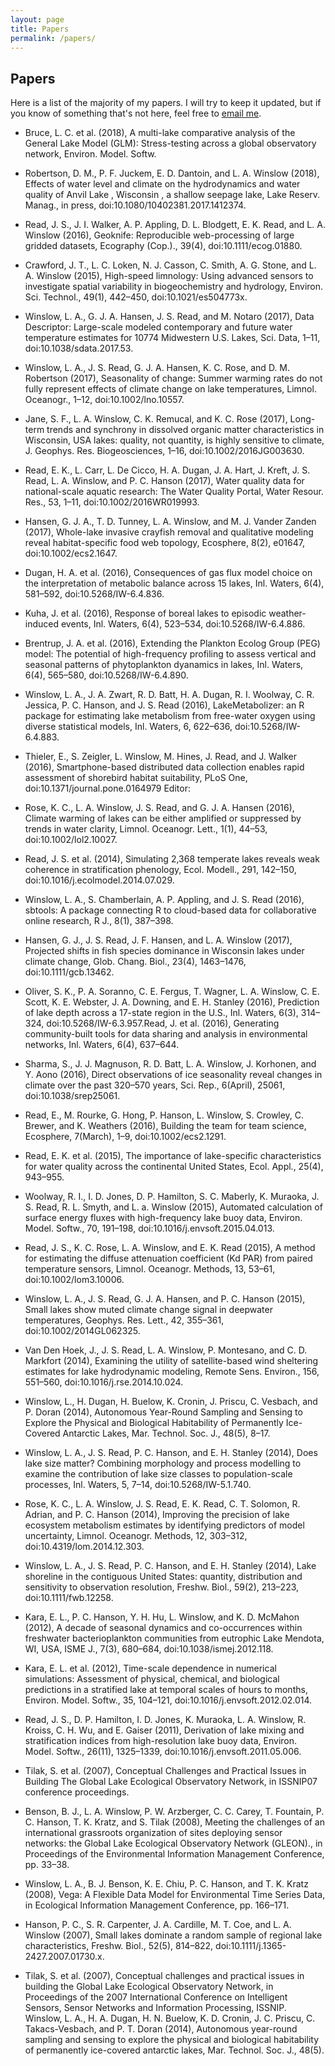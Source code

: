 ```yaml
---
layout: page
title: Papers
permalink: /papers/
---
```


## Papers

Here is a list of the majority of my papers. I will try to keep it updated, but
if you know of something that's not here, feel free to [email me](/about/).

* Bruce, L. C. et al. (2018), A multi-lake comparative analysis of the General Lake Model (GLM): Stress-testing across a global observatory network, Environ. Model. Softw.

* Robertson, D. M., P. F. Juckem, E. D. Dantoin, and L. A. Winslow (2018), Effects of water level and climate on the hydrodynamics and water quality of Anvil Lake , Wisconsin , a shallow seepage lake, Lake Reserv. Manag., in press, doi:10.1080/10402381.2017.1412374.

* Read, J. S., J. I. Walker, A. P. Appling, D. L. Blodgett, E. K. Read, and L. A. Winslow (2016), Geoknife: Reproducible web-processing of large gridded datasets, Ecography (Cop.)., 39(4), doi:10.1111/ecog.01880.

* Crawford, J. T., L. C. Loken, N. J. Casson, C. Smith, A. G. Stone, and L. A. Winslow (2015), High-speed limnology: Using advanced sensors to investigate spatial variability in biogeochemistry and hydrology, Environ. Sci. Technol., 49(1), 442–450, doi:10.1021/es504773x.

* Winslow, L. A., G. J. A. Hansen, J. S. Read, and M. Notaro (2017), Data Descriptor: Large-scale modeled contemporary and future water temperature estimates for 10774 Midwestern U.S. Lakes, Sci. Data, 1–11, doi:10.1038/sdata.2017.53.

* Winslow, L. A., J. S. Read, G. J. A. Hansen, K. C. Rose, and D. M. Robertson (2017), Seasonality of change: Summer warming rates do not fully represent effects of climate change on lake temperatures, Limnol. Oceanogr., 1–12, doi:10.1002/lno.10557.

* Jane, S. F., L. A. Winslow, C. K. Remucal, and K. C. Rose (2017), Long-term trends and synchrony in dissolved organic matter characteristics in Wisconsin, USA lakes: quality, not quantity, is highly sensitive to climate, J. Geophys. Res. Biogeosciences, 1–16, doi:10.1002/2016JG003630.

* Read, E. K., L. Carr, L. De Cicco, H. A. Dugan, J. A. Hart, J. Kreft, J. S. Read, L. A. Winslow, and P. C. Hanson (2017), Water quality data for national-scale aquatic research: The Water Quality Portal, Water Resour. Res., 53, 1–11, doi:10.1002/2016WR019993.

* Hansen, G. J. A., T. D. Tunney, L. A. Winslow, and M. J. Vander Zanden (2017), Whole-lake invasive crayfish removal and qualitative modeling reveal habitat-specific food web topology, Ecosphere, 8(2), e01647, doi:10.1002/ecs2.1647.

* Dugan, H. A. et al. (2016), Consequences of gas flux model choice on the interpretation of metabolic balance across 15 lakes, Inl. Waters, 6(4), 581–592, doi:10.5268/IW-6.4.836.

* Kuha, J. et al. (2016), Response of boreal lakes to episodic weather-induced events, Inl. Waters, 6(4), 523–534, doi:10.5268/IW-6.4.886.

* Brentrup, J. A. et al. (2016), Extending the Plankton Ecolog Group (PEG) model: The potential of high-frequency profiling to assess vertical and seasonal patterns of phytoplankton dyanamics in lakes, Inl. Waters, 6(4), 565–580, doi:10.5268/IW-6.4.890.

* Winslow, L. A., J. A. Zwart, R. D. Batt, H. A. Dugan, R. I. Woolway, C. R. Jessica, P. C. Hanson, and J. S. Read (2016), LakeMetabolizer: an R package for estimating lake metabolism from free-water oxygen using diverse statistical models, Inl. Waters, 6, 622–636, doi:10.5268/IW-6.4.883.

* Thieler, E., S. Zeigler, L. Winslow, M. Hines, J. Read, and J. Walker (2016), Smartphone-based distributed data collection enables rapid assessment of shorebird habitat suitability, PLoS One, doi:10.1371/journal.pone.0164979 Editor:

* Rose, K. C., L. A. Winslow, J. S. Read, and G. J. A. Hansen (2016), Climate warming of lakes can be either amplified or suppressed by trends in water clarity, Limnol. Oceanogr. Lett., 1(1), 44–53, doi:10.1002/lol2.10027.

* Read, J. S. et al. (2014), Simulating 2,368 temperate lakes reveals weak coherence in stratification phenology, Ecol. Modell., 291, 142–150, doi:10.1016/j.ecolmodel.2014.07.029.

* Winslow, L. A., S. Chamberlain, A. P. Appling, and J. S. Read (2016), sbtools: A package connecting R to cloud-based data for collaborative online research, R J., 8(1), 387–398.

* Hansen, G. J., J. S. Read, J. F. Hansen, and L. A. Winslow (2017), Projected shifts in fish species dominance in Wisconsin lakes under climate change, Glob. Chang. Biol., 23(4), 1463–1476, doi:10.1111/gcb.13462.

* Oliver, S. K., P. A. Soranno, C. E. Fergus, T. Wagner, L. A. Winslow, C. E. Scott, K. E. Webster, J. A. Downing, and E. H. Stanley (2016), Prediction of lake depth across a 17-state region in the U.S., Inl. Waters, 6(3), 314–324, doi:10.5268/IW-6.3.957.Read, J. et al. (2016), Generating community-built tools for data sharing and analysis in environmental networks, Inl. Waters, 6(4), 637–644.

* Sharma, S., J. J. Magnuson, R. D. Batt, L. A. Winslow, J. Korhonen, and Y. Aono (2016), Direct observations of ice seasonality reveal changes in climate over the past 320–570 years, Sci. Rep., 6(April), 25061, doi:10.1038/srep25061.

* Read, E., M. Rourke, G. Hong, P. Hanson, L. Winslow, S. Crowley, C. Brewer, and K. Weathers (2016), Building the team for team science, Ecosphere, 7(March), 1–9, doi:10.1002/ecs2.1291.

* Read, E. K. et al. (2015), The importance of lake-specific characteristics for water quality across the continental United States, Ecol. Appl., 25(4), 943–955.

* Woolway, R. I., I. D. Jones, D. P. Hamilton, S. C. Maberly, K. Muraoka, J. S. Read, R. L. Smyth, and L. a. Winslow (2015), Automated calculation of surface energy fluxes with high-frequency lake buoy data, Environ. Model. Softw., 70, 191–198, doi:10.1016/j.envsoft.2015.04.013.

* Read, J. S., K. C. Rose, L. A. Winslow, and E. K. Read (2015), A method for estimating the diffuse attenuation coefficient (Kd PAR) from paired temperature sensors, Limnol. Oceanogr. Methods, 13, 53–61, doi:10.1002/lom3.10006.

* Winslow, L. A., J. S. Read, G. J. A. Hansen, and P. C. Hanson (2015), Small lakes show muted climate change signal in deepwater temperatures, Geophys. Res. Lett., 42, 355–361, doi:10.1002/2014GL062325.

* Van Den Hoek, J., J. S. Read, L. A. Winslow, P. Montesano, and C. D. Markfort (2014), Examining the utility of satellite-based wind sheltering estimates for lake hydrodynamic modeling, Remote Sens. Environ., 156, 551–560, doi:10.1016/j.rse.2014.10.024.

* Winslow, L., H. Dugan, H. Buelow, K. Cronin, J. Priscu, C. Vesbach, and P. Doran (2014), Autonomous Year-Round Sampling and Sensing to Explore the Physical and Biological Habitability of Permanently Ice-Covered Antarctic Lakes, Mar. Technol. Soc. J., 48(5), 8–17.

* Winslow, L. A., J. S. Read, P. C. Hanson, and E. H. Stanley (2014), Does lake size matter? Combining morphology and process modelling to examine the contribution of lake size classes to population-scale processes, Inl. Waters, 5, 7–14, doi:10.5268/IW-5.1.740.

* Rose, K. C., L. A. Winslow, J. S. Read, E. K. Read, C. T. Solomon, R. Adrian, and P. C. Hanson (2014), Improving the precision of lake ecosystem metabolism estimates by identifying predictors of model uncertainty, Limnol. Oceanogr. Methods, 12, 303–312, doi:10.4319/lom.2014.12.303.

* Winslow, L. A., J. S. Read, P. C. Hanson, and E. H. Stanley (2014), Lake shoreline in the contiguous United States: quantity, distribution and sensitivity to observation resolution, Freshw. Biol., 59(2), 213–223, doi:10.1111/fwb.12258.

* Kara, E. L., P. C. Hanson, Y. H. Hu, L. Winslow, and K. D. McMahon (2012), A decade of seasonal dynamics and co-occurrences within freshwater bacterioplankton communities from eutrophic Lake Mendota, WI, USA, ISME J., 7(3), 680–684, doi:10.1038/ismej.2012.118.

* Kara, E. L. et al. (2012), Time-scale dependence in numerical simulations: Assessment of physical, chemical, and biological predictions in a stratified lake at temporal scales of hours to months, Environ. Model. Softw., 35, 104–121, doi:10.1016/j.envsoft.2012.02.014.

* Read, J. S., D. P. Hamilton, I. D. Jones, K. Muraoka, L. A. Winslow, R. Kroiss, C. H. Wu, and E. Gaiser (2011), Derivation of lake mixing and stratification indices from high-resolution lake buoy data, Environ. Model. Softw., 26(11), 1325–1339, doi:10.1016/j.envsoft.2011.05.006.

* Tilak, S. et al. (2007), Conceptual Challenges and Practical Issues in Building The Global Lake Ecological Observatory Network, in ISSNIP07 conference proceedings.

* Benson, B. J., L. A. Winslow, P. W. Arzberger, C. C. Carey, T. Fountain, P. C. Hanson, T. K. Kratz, and S. Tilak (2008), Meeting the challenges of an international grassroots organization of sites deploying sensor networks: the Global Lake Ecological Observatory Network (GLEON)., in Proceedings of the Environmental Information Management Conference, pp. 33–38.

* Winslow, L. A., B. J. Benson, K. E. Chiu, P. C. Hanson, and T. K. Kratz (2008), Vega: A Flexible Data Model for Environmental Time Series Data, in Ecological Information Management Conference, pp. 166–171.

* Hanson, P. C., S. R. Carpenter, J. A. Cardille, M. T. Coe, and L. A. Winslow (2007), Small lakes dominate a random sample of regional lake characteristics, Freshw. Biol., 52(5), 814–822, doi:10.1111/j.1365-2427.2007.01730.x.

* Tilak, S. et al. (2007), Conceptual challenges and practical issues in building the Global Lake Ecological Observatory Network, in Proceedings of the 2007 International Conference on Intelligent Sensors, Sensor Networks and Information Processing, ISSNIP.
Winslow, L. A., H. A. Dugan, H. N. Buelow, K. D. Cronin, J. C. Priscu, C. Takacs-Vesbach, and P. T. Doran (2014), Autonomous year-round sampling and sensing to explore the physical and biological habitability of permanently ice-covered antarctic lakes, Mar. Technol. Soc. J., 48(5).

